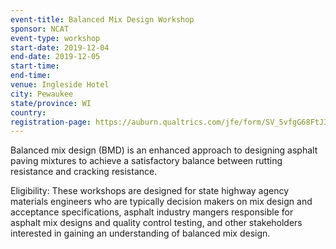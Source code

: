 ```yaml
---
event-title: Balanced Mix Design Workshop
sponsor: NCAT
event-type: workshop
start-date: 2019-12-04
end-date: 2019-12-05
start-time:
end-time:
venue: Ingleside Hotel
city: Pewaukee
state/province: WI
country:
registration-page: https://auburn.qualtrics.com/jfe/form/SV_5vfgG68FtJ34VQp
---
```

Balanced mix design (BMD) is an enhanced approach to designing asphalt paving mixtures to achieve a satisfactory balance between rutting resistance and cracking resistance.

Eligibility: These workshops are designed for state highway agency materials engineers who are typically decision makers on mix design and acceptance specifications, asphalt industry mangers responsible for asphalt mix designs and quality control testing, and other stakeholders interested in gaining an understanding of balanced mix design.
